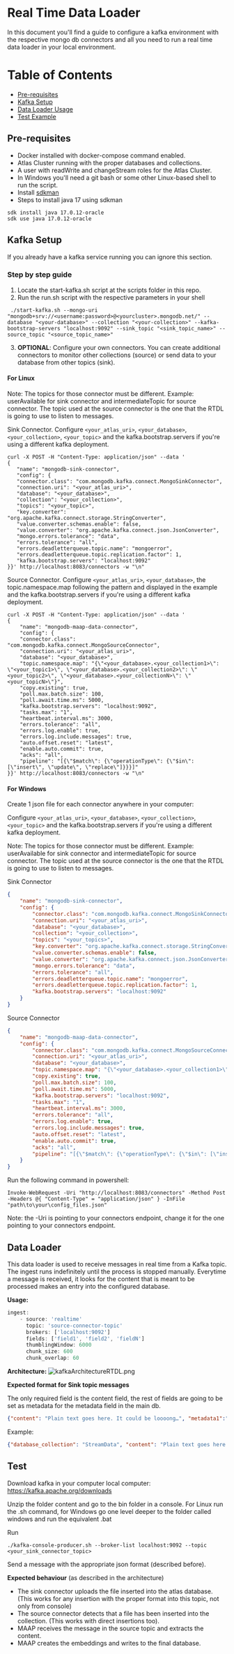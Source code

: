 # Real Time Data Loader

In this document you'll find a guide to configure a kafka environment with the respective
mongo db connectors and all you need to run a real time data loader in your local environment.

# Table of Contents
- [Pre-requisites](#pre-requisites)
- [Kafka Setup](#kafka-setup)
- [Data Loader Usage](#data-loader)
- [Test Example](#test)

## Pre-requisites

- Docker installed with docker-compose command enabled.
- Atlas Cluster running with the proper databases and collections.
- A user with readWrite and changeStream roles for the Atlas Cluster.
- In Windows you'll need a git bash or some other Linux-based shell to run the script.
- Install [sdkman](https://sdkman.io/install)
- Steps to install java 17 using sdkman
```shell
sdk install java 17.0.12-oracle
sdk use java 17.0.12-oracle
```


## Kafka Setup

If you already have a kafka service running you can ignore this section.

### Step by step guide

1. Locate the start-kafka.sh script at the scripts folder in this repo.
2. Run the run.sh script with the respective parameters in your shell
```shell
 ./start-kafka.sh --mongo-uri "mongodb+srv://<username:password>@<yourcluster>.mongodb.net/" --database "<your-database>" --collection "<your-collection>" --kafka-bootstrap-servers "localhost:9092" --sink_topic "<sink_topic_name>" --source_topic "<source_topic_name>"
```

3. **OPTIONAL**: Configure your own connectors. You can create additional connectors to monitor other collections (source)
or send data to your database from other topics (sink).

#### For Linux

Note: The topics for those connector must be different. Example: userAvailable for sink connector
and intermediateTopic for source connector. The topic used at the source connector is the one that the
RTDL is going to use to listen to messages.

Sink Connector. Configure `<your_atlas_uri>`, `<your_database>`, `<your_collection>`, `<your_topic>` and
the kafka.bootstrap.servers if you're using a different kafka deployment.

```shell
curl -X POST -H "Content-Type: application/json" --data '
{
   "name": "mongodb-sink-connector",
   "config": {
   "connector.class": "com.mongodb.kafka.connect.MongoSinkConnector",
   "connection.uri": "<your_atlas_uri>",
   "database": "<your_database>",
   "collection": "<your_collection>",
   "topics": "<your_topic>",
   "key.converter": "org.apache.kafka.connect.storage.StringConverter",
   "value.converter.schemas.enable": false,
   "value.converter": "org.apache.kafka.connect.json.JsonConverter",
   "mongo.errors.tolerance": "data",
   "errors.tolerance": "all",
   "errors.deadletterqueue.topic.name": "mongoerror",
   "errors.deadletterqueue.topic.replication.factor": 1,
   "kafka.bootstrap.servers": "localhost:9092"
}}' http://localhost:8083/connectors -w "\n"
```

Source Connector. Configure `<your_atlas_uri>`, `<your_database>`, the topic.namespace.map following the pattern and
displayed in the example and the kafka.bootstrap.servers if you're using a different kafka deployment.

```shell
curl -X POST -H "Content-Type: application/json" --data '
{
    "name": "mongodb-maap-data-connector",
    "config": {
    "connector.class": "com.mongodb.kafka.connect.MongoSourceConnector",
    "connection.uri": "<your_atlas_uri>",
    "database": "<your_database>",
    "topic.namespace.map": "{\"<your_database>.<your_collection1>\": \"<your_topic1>\", \"<your_database>.<your_collection2>\": \"<your_topic2>\", \"<your_database>.<your_collectionN>\": \"<your_topicN>\"}",
    "copy.existing": true,
    "poll.max.batch.size": 100,
    "poll.await.time.ms": 5000,
    "kafka.bootstrap.servers": "localhost:9092",
    "tasks.max": "1",
    "heartbeat.interval.ms": 3000,
    "errors.tolerance": "all",
    "errors.log.enable": true,
    "errors.log.include.messages": true,
    "auto.offset.reset": "latest",
    "enable.auto.commit": true,
    "acks": "all",
    "pipeline": "[{\"$match\": {\"operationType\": {\"$in\": [\"insert\", \"update\", \"replace\"]}}}]"
}}' http://localhost:8083/connectors -w "\n"
```

#### For Windows

Create 1 json file for each connector anywhere in your computer:

Configure `<your_atlas_uri>`, `<your_database>`, `<your_collection>`, `<your_topic>` and the kafka.bootstrap.servers if you're using a different kafka deployment.

Note: The topics for those connector must be different. Example: userAvailable for sink connector
and intermediateTopic for source connector. The topic used at the source connector is the one that the
RTDL is going to use to listen to messages.

Sink Connector
```json
{
	"name": "mongodb-sink-connector",
	"config": {
		"connector.class": "com.mongodb.kafka.connect.MongoSinkConnector",
		"connection.uri": "<your_atlas_uri>",
		"database": "<your_database>",
		"collection": "<your_collection>",
		"topics": "<your_topics>",
		"key.converter": "org.apache.kafka.connect.storage.StringConverter",
		"value.converter.schemas.enable": false,
		"value.converter": "org.apache.kafka.connect.json.JsonConverter",
		"mongo.errors.tolerance": "data",
		"errors.tolerance": "all",
		"errors.deadletterqueue.topic.name": "mongoerror",
		"errors.deadletterqueue.topic.replication.factor": 1,
		"kafka.bootstrap.servers": "localhost:9092"
	}
}
```

Source Connector
```json
{
	"name": "mongodb-maap-data-connector",
	"config": {
		"connector.class": "com.mongodb.kafka.connect.MongoSourceConnector",
		"connection.uri": "<your_atlas_uri>",
		"database": "<your_database>",
		"topic.namespace.map": "{\"<your_database>.<your_collection1>\": \"<your_topic1>\", \"<your_database>.<your_collection2>\": \"<your_topic2>\", \"<your_database>.<your_collectionN>\": \"<your_topicN>\"}",
		"copy.existing": true,
		"poll.max.batch.size": 100,
		"poll.await.time.ms": 5000,
		"kafka.bootstrap.servers": "localhost:9092",
		"tasks.max": "1",
		"heartbeat.interval.ms": 3000,
		"errors.tolerance": "all",
		"errors.log.enable": true,
		"errors.log.include.messages": true,
		"auto.offset.reset": "latest",
		"enable.auto.commit": true,
		"acks": "all",
		"pipeline": "[{\"$match\": {\"operationType\": {\"$in\": [\"insert\", \"update\", \"replace\"]}}}]"
	}
}
```

Run the following command in powershell:

```shell
Invoke-WebRequest -Uri "http://localhost:8083/connectors" -Method Post -Headers @{ "Content-Type" = "application/json" } -InFile "path\to\your\config_files.json"
```

Note: the -Uri is pointing to your connectors endpoint, change it for the one pointing to your connectors endpoint.

## Data Loader
This data loader is used to receive messages in real time from a Kafka topic. The ingest runs indefinitely until the process
is stopped manually. Everytime a message is received, it looks for the content that is meant to be
processed makes an entry into the configured database.

**Usage:**
```js
ingest:
    - source: 'realtime'
      topic: 'source-connector-topic'
      brokers: ['localhost:9092']
      fields: ['field1', 'field2', 'fieldN']
      thumblingWindow: 6000
      chunk_size: 600
      chunk_overlap: 60
```

**Architecture:**
![kafkaArchitectureRTDL.png](img%2FkafkaArchitectureRTDL.png)

**Expected format for Sink topic messages**

The only required field is the content field, the rest of fields are going to be set as metadata for the metadata field in the main db.

```json
{"content": "Plain text goes here. It could be loooong…", "metadata1":"value1", "metadata2":"value2", "metadataN":"valueN"}
```

Example:

```json
{"database_collection": "StreamData", "content": "Plain text goes here. It could be loooong…", "title": "Test Text", "created": "2021-11-17T03:19:56.186Z"}
```

## Test

Download kafka in your computer local computer: https://kafka.apache.org/downloads

Unzip the folder content and go to the bin folder in a console.
For Linux run the .sh command, for Windows go one level deeper to the folder called windows and run the equivalent .bat

Run
```shell
./kafka-console-producer.sh --broker-list localhost:9092 --topic <your_sink_connector_topic>
```
Send a message with the appropriate json format (described before).

**Expected behaviour** (as described in the architecture)

- The sink connector uploads the file inserted into the atlas database. (This works for any insertion with the proper format into this topic, not only from console)
- The source connector detects that a file has been inserted into the collection. (This works with direct insertions too).
- MAAP receives the message in the source topic and extracts the content.
- MAAP creates the embeddings and writes to the final database.